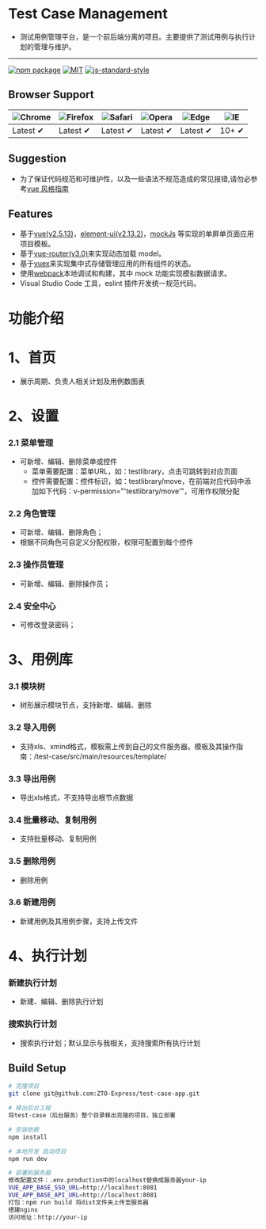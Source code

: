# Test Case Management
* 测试用例管理平台，是一个前后端分离的项目。主要提供了测试用例与执行计划的管理与维护。
-------------------------------------------------------------------------
[![npm package](https://img.shields.io/npm/v/vue.svg)](https://www.npmjs.com/package/vue)
[![MIT](https://img.shields.io/dub/l/vibe-d.svg?style=flat-square)](http://opensource.org/licenses/MIT)
[![js-standard-style](https://img.shields.io/badge/code%20style-standard-brightgreen.svg)](http://standardjs.com)


## Browser Support

| ![Chrome](https://raw.github.com/alrra/browser-logos/master/src/chrome/chrome_48x48.png) | ![Firefox](https://raw.github.com/alrra/browser-logos/master/src/firefox/firefox_48x48.png) | ![Safari](https://raw.github.com/alrra/browser-logos/master/src/safari/safari_48x48.png) | ![Opera](https://raw.github.com/alrra/browser-logos/master/src/opera/opera_48x48.png) | ![Edge](https://raw.github.com/alrra/browser-logos/master/src/edge/edge_48x48.png) | ![IE](https://raw.github.com/alrra/browser-logos/master/src/archive/internet-explorer_9-11/internet-explorer_9-11_48x48.png) |
| ---------------------------------------------------------------------------------------- | ------------------------------------------------------------------------------------------- | ---------------------------------------------------------------------------------------- | ------------------------------------------------------------------------------------- | ---------------------------------------------------------------------------------- | ---------------------------------------------------------------------------------------------------------------------------- |
| Latest ✔                                                                                 | Latest ✔                                                                                    | Latest ✔                                                                                 | Latest ✔                                                                              | Latest ✔                                                                           | 10+ ✔                                                                                                                        |

## Suggestion

* 为了保证代码规范和可维护性，以及一些语法不规范造成的常见报错,请勿必参考[vue 风格指南](https://cn.vuejs.org/v2/style-guide/)

## Features

* 基于[vue(v2.5.13)](https://github.com/vuejs)，[element-ui(v2.13.2)](https://github.com/ElemeFE/element)，[mockJs](https://github.com/nuysoft/Mock) 等实现的单屏单页面应用项目模板。
* 基于[vue-router(v3.0)](https://github.com/vuejs/vue-router)来实现动态加载 model。
* 基于[vuex](https://github.com/vuejs/vuex)来实现集中式存储管理应用的所有组件的状态。
* 使用[webpack](https://github.com/webpack/webpack)本地调试和构建，其中 mock 功能实现模拟数据请求。
* Visual Studio Code 工具，eslint 插件开发统一规范代码。

# 功能介绍
# 1、首页
* 展示周期、负责人相关计划及用例数图表

# 2、设置

### 2.1 菜单管理
* 可新增、编辑、删除菜单或控件
  * 菜单需要配置：菜单URL，如：testlibrary，点击可跳转到对应页面
  * 控件需要配置：控件标识，如：testlibrary/move，在前端对应代码中添加如下代码：v-permission="'testlibrary/move'"，可用作权限分配

### 2.2 角色管理
* 可新增、编辑、删除角色；
* 根据不同角色可自定义分配权限，权限可配置到每个控件

### 2.3 操作员管理
* 可新增、编辑、删除操作员；

### 2.4 安全中心
* 可修改登录密码；

# 3、用例库

### 3.1 模块树
* 树形展示模块节点，支持新增、编辑、删除

### 3.2 导入用例
* 支持xls、xmind格式，模板需上传到自己的文件服务器。模板及其操作指南：/test-case/src/main/resources/template/

### 3.3 导出用例
* 导出xls格式，不支持导出根节点数据

### 3.4 批量移动、复制用例
* 支持批量移动、复制用例

### 3.5 删除用例
* 删除用例

### 3.6 新建用例
* 新建用例及其用例步骤，支持上传文件

# 4、执行计划

### 新建执行计划
* 新建、编辑、删除执行计划

### 搜索执行计划
* 搜索执行计划；默认显示与我相关，支持搜索所有执行计划

## Build Setup

```bash
# 克隆项目
git clone git@github.com:ZTO-Express/test-case-app.git

# 移出后台工程
将test-case（后台服务）整个目录移出克隆的项目，独立部署

# 安装依赖
npm install

# 本地开发 启动项目
npm run dev

# 部署到服务器
修改配置文件：.env.production中的localhost替换成服务器your-ip
VUE_APP_BASE_SSO_URL=http://localhost:8081
VUE_APP_BASE_API_URL=http://localhost:8081
打包：npm run build 将dist文件夹上传至服务器
搭建nginx
访问地址：http://your-ip

```
